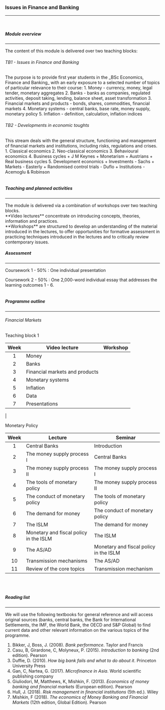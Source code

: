 <h3>Issues in Finance and Banking</h3>
<hr>
<br>

<h5>Module overview</h5>
<hr>

The content of this module is delivered over two teaching blocks:

<h6>TB1 - Issues in Finance and Banking</h6>
The purpose is to provide first year students in the _BSc Economics, Finance and Banking_ with an early exposure to a selected number of topics of particular relevance to their course:
  1. Money - currency, money, legal tender, monetary aggregates
  2. Banks - banks as companies, regulated activities, deposit taking, lending, balance sheet, asset transformation
  3. Financial markets and products - bonds, shares, commodities, financial markets
  4. Monetary systems - central banks, base rate, money supply, monetary policy
  5. Inflation - definition, calculation, inflation indices
<br>

<h6>TB2 - Developments in economic toughts</h6>
This stream deals with the general structure, functioning and management of financial markets and institutions, including risks, regulations and crises.
1. Classical economics
2. Neo-classical economics
3. Behavioural economics
4. Business cycles
  + J M Keynes
  + Monetarism
  + Austrians
  + Real business cycles
5. Development economics
  + Investments - Sachs
  + Markets - Easterly
  + Randomised control trials - Duflo
  + Institutions - Acemoglu & Robinson
<br><br>


<h5>Teaching and planned activities</h5>
<hr>
The module is delivered via a combination of workshops over two teaching blocks.
<br>
**Video lectures** concentrate on introducing concepts, theories, information and practices.<br>
**Workshops** are structured to develop an understanding of the material introduced in the lectures, to offer opportunities for formative assessment in practicing techniques introduced in the lectures and to critically review contemporary issues.
<br>

<h5>Assessment</h5>
<hr>
Coursework 1 - 50%
: One individual presentation

Coursework 2 - 50%
: One 2,000-word individual essay that addresses the learning outcomes 1 - 6.
<br><br>

<h5>Programme outline</h5>
<hr>

<h6>Financial Markets</h6>

<h7>Teaching block 1</h7>
  
| Week | Video lecture                  | Workshop                                          |  
|:----:|--------------------------------|---------------------------------------------------| 
| 1    | Money                          |  |
| 2    | Banks                          |  |
| 3    | Financial markets and products |  |
| 4    | Monetary systems               |  |
| 5    | Inflation                      |  |
| 6    | Data                           |  |
| 7    | Presentations                  |  |
|
<br>

<h7>Monetary Policy</h7>

|  Week  | Lecture                                | Seminar                                |
|:------:|----------------------------------------|----------------------------------------|
|1       | Central Banks	                  | Introduction                           |
|2       | The money supply process I	          | Central Banks                          |
|3	 | The money supply process II	          | The money supply process I             |
|4	 | The tools of monetary policy	          | The money supply process II            |
|5	 | The conduct of monetary policy	  | The tools of monetary policy           |
|6	 | The demand for money	                  | The conduct of monetary policy         |
|7	 | The ISLM                               | The demand for money                   |
|8	 | Monetary and fiscal policy in the ISLM | The ISLM                               |
|9	 | The AS/AD                              | Monetary and fiscal policy in the ISLM |
|10	 | Transmission mechanisms                | The AS/AD                              |
|11	 | Review of the core topics              | Transmission mechanism                 |

<br><br>

<h5>Reading list</h5>
<hr>
We will use the following textbooks for general reference and will access original sources (banks, central banks, the Bank for International Settlements, the IMF, the World Bank, the OECD and S&P Global) to find current data and other relevant information on the various topics of the programme.

1. Bikker, J, Boss, J. (2008). _Bank performance_. Taylor and Francis
2. Casu, B, Girardone, C, Molyneux, P. (2015). _Introduction to banking_ (2nd edition). Pearson
3. Duffie, D. (2010). _How big bank fails and what to do about it_. Princeton University Press
4. Gan, C, Nartea, G. (2017). _Microfinance in Asia_. World scientific publishing company
5. Giuliodori, M, Matthews, K, Mishkin, F. (2013). _Economics of money banking and financial markets_ (European edition). Pearson
6. Hull, J. (2018). _Risk management in financial institutions_ (5th ed.). Wiley
7. Mishkin, F (2018). _The economics of Money Banking and Financial Markets_ (12th edition, Global Edition). Pearson
